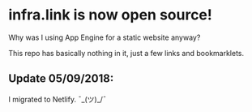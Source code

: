 # infra.link is now open source!

Why was I using App Engine for a static website anyway?

This repo has basically nothing in it, just a few links and bookmarklets.

## Update 05/09/2018:

I migrated to Netlify. ¯\_(ツ)_/¯